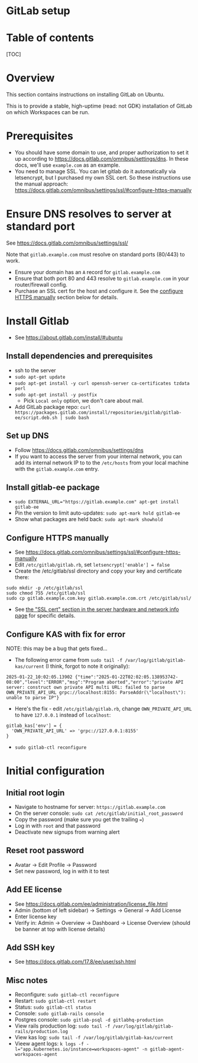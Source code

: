 # GitLab setup

# Table of contents

[TOC]

# Overview

This section contains instructions on installing GitLab on Ubuntu.

This is to provide a stable, high-uptime (read: not GDK) installation of GitLab on which Workspaces can be run.

# Prerequisites

- You should have some domain to use, and proper authorization to set it up according to
  https://docs.gitlab.com/omnibus/settings/dns. In these docs, we'll use `example.com` as an example.
- You need to manage SSL. You can let gitlab do it automatically via letsencrypt, but I purchased my own SSL cert.
  So these instructions use the manual approach: https://docs.gitlab.com/omnibus/settings/ssl/#configure-https-manually
  
# Ensure DNS resolves to server at standard port

See https://docs.gitlab.com/omnibus/settings/ssl/

Note that `gitlab.example.com` must resolve on standard ports (80/443) to work.

- Ensure your domain has an `A` record for `gitlab.example.com`
- Ensure that both port 80 and 443 resolve to `gitlab.example.com` in your router/firewall config.
- Purchase an SSL cert for the host and configure it. See the
  [configure HTTPS manually](#configure-https-manually) section below for details.

# Install Gitlab

- See https://about.gitlab.com/install/#ubuntu

## Install dependencies and prerequisites

- ssh to the server
- `sudo apt-get update`
- `sudo apt-get install -y curl openssh-server ca-certificates tzdata perl`
- `sudo apt-get install -y postfix`
  - Pick `Local only` option, we don't care about mail.
- Add GitLab package repo: `curl https://packages.gitlab.com/install/repositories/gitlab/gitlab-ee/script.deb.sh | sudo bash`

## Set up DNS

- Follow https://docs.gitlab.com/omnibus/settings/dns
- If you want to access the server from your internal network,
  you can add its internal network IP to to the `/etc/hosts` from your local machine with the `gitlab.example.com` entry.

## Install gitlab-ee package

- `sudo EXTERNAL_URL="https://gitlab.example.com" apt-get install gitlab-ee`
- Pin the version to limit auto-updates: `sudo apt-mark hold gitlab-ee`
- Show what packages are held back: `sudo apt-mark showhold`

## Configure HTTPS manually

- See https://docs.gitlab.com/omnibus/settings/ssl/#configure-https-manually
- Edit `/etc/gitlab/gitlab.rb`, set `letsencrypt['enable'] = false`
- Create the /etc/gitlab/ssl directory and copy your key and certificate there:
```
sudo mkdir -p /etc/gitlab/ssl
sudo chmod 755 /etc/gitlab/ssl
sudo cp gitlab.example.com.key gitlab.example.com.crt /etc/gitlab/ssl/
```
- See
  [the "SSL cert" section in the server hardware and network info page](./server_hardware_and_network_info.md)
  for specific details.

## Configure KAS with fix for error

NOTE: this may be a bug that gets fixed...

- The following error came from `sudo tail -f /var/log/gitlab/gitlab-kas/current` (I think, forgot to note it originally):
```
2025-01-22_10:02:05.13902 {"time":"2025-01-22T02:02:05.138953742-08:00","level":"ERROR","msg":"Program aborted","error":"private API server: construct own private API multi URL: failed to parse OWN_PRIVATE_API_URL grpc://localhost:8155: ParseAddr(\"localhost\"): unable to parse IP"}
```
- Here's the fix - edit `/etc/gitlab/gitlab.rb`, change `OWN_PRIVATE_API_URL` to have `127.0.0.1` instead of `localhost`:
```
gitlab_kas['env'] = {
  'OWN_PRIVATE_API_URL' => 'grpc://127.0.0.1:8155'
}
```
- `sudo gitlab-ctl reconfigure`

# Initial configuration

## Initial root login

- Navigate to hostname for server: `https://gitlab.example.com`
- On the server console: `sudo cat /etc/gitlab/initial_root_password`
- Copy the password (make sure you get the trailing `=`)  
- Log in with `root` and that password
- Deactivate new signups from warning alert

## Reset root password

- Avatar -> Edit Profile -> Password
- Set new password, log in with it to test

## Add EE license

- See https://docs.gitlab.com/ee/administration/license_file.html
- Admin (bottom of left sidebar) -> Settings -> General -> Add License
- Enter license key
- Verify in: Admin -> Overview -> Dashboard -> License Overview (should be banner at top with license details)

## Add SSH key

- See https://docs.gitlab.com/17.8/ee/user/ssh.html

## Misc notes

- Reconfigure: `sudo gitlab-ctl reconfigure`
- Restart: `sudo gitlab-ctl restart`
- Status: `sudo gitlab-ctl status`
- Console: `sudo gitlab-rails console`
- Postgres console: `sudo gitlab-psql -d gitlabhq-production`
- View rails production log: `sudo tail -f /var/log/gitlab/gitlab-rails/production.log`
- View kas log: `sudo tail -f /var/log/gitlab/gitlab-kas/current`
- Vieew agent logs: `k logs -f -l="app.kubernetes.io/instance=workspaces-agent" -n gitlab-agent-workspaces-agent`
